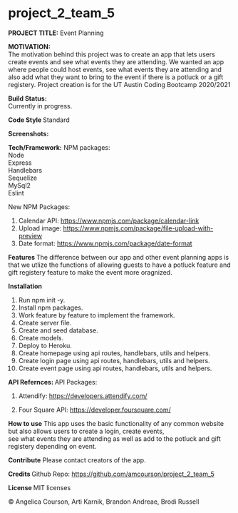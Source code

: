 # project_2_team_5

<strong>PROJECT TITLE:</strong> Event Planning 

<strong> MOTIVATION:</strong> <br>
The motivation behind this project was to create an app that lets users create events and see what events they are attending. We wanted an app where people could host events, see what events they are attending and also add what they want to bring to the event if there is a potluck or a gift registery. Project creation is for the UT Austin Coding Bootcamp 2020/2021


<strong>Build Status: </strong><br>
Currently in progress. <br>

<strong> Code Style </strong>
Standard <br>

<strong> Screenshots:</strong> <br>


<strong>Tech/Framework:</strong>
NPM packages: <br>
Node <br>
Express <br>
Handlebars <br>
Sequelize <br>
MySql2 <br>
Eslint <br>

New NPM Packages: <br>
1. Calendar API: https://www.npmjs.com/package/calendar-link <br>
2. Upload image: https://www.npmjs.com/package/file-upload-with-preview <br>
3. Date format: https://www.npmjs.com/package/date-format <br>




<strong>Features </strong>
The difference between our app and other event planning apps is that we utlize the functions of allowing guests to have a potluck feature and gift registery feature to make the event more oragnized. <br>

<strong>Installation</strong>
1. Run npm init -y. <br>
2. Install npm packages. <br>
3. Work feature by feature to implement the framework. <br>
4. Create server file. <br>
5. Create and seed database. <br>
6. Create models. <br>
7. Deploy to Heroku. <br>
8. Create homepage using api routes, handlebars, utils and helpers. <br>
9. Create login page using api routes, handlebars, utils and helpers. <br>
10. Create event page using api routes, handlebars, utils and helpers. <br>

<strong>API Refernces: </strong>
API Packages: <br>
1. Attendify: https://developers.attendify.com/ <br>

2. Four Square API: https://developer.foursquare.com/ <br>

<strong>How to use</strong>
This app uses the basic functionality of any common website but also allows users to create a login, create events, <br>
see what events they are attending as well as add to the potluck and gift registery depending on event. <br>

<strong>Contribute</strong>
Please contact creators of the app. 

<strong> Credits </strong>
Github Repo: https://github.com/amcourson/project_2_team_5  <br>



<strong> License </strong>
MIT licenses

© Angelica Courson, Arti Karnik, Brandon Andreae, Brodi Russell
